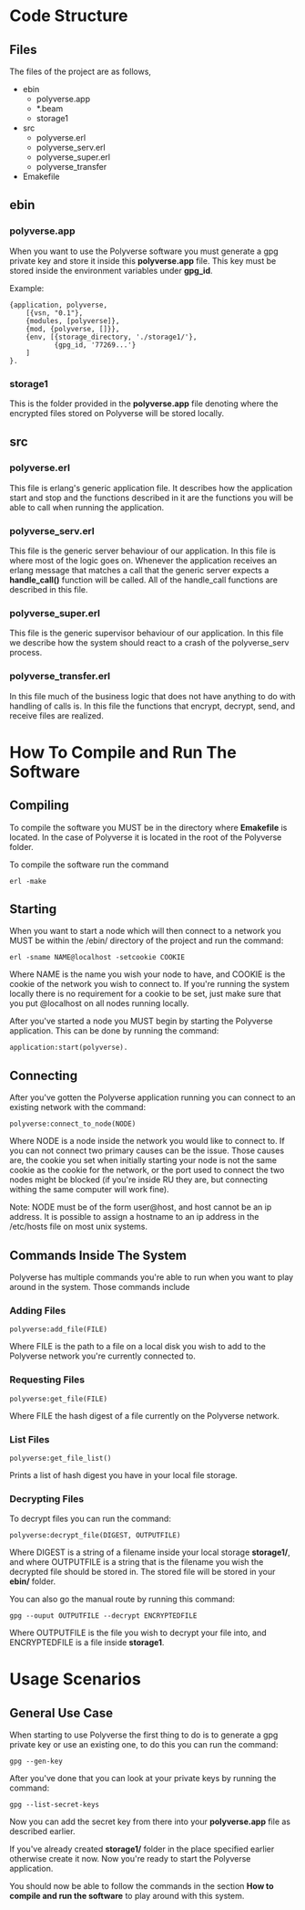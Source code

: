 # Code Structure

## Files

The files of the project are as follows, 

* ebin
  * polyverse.app
  * *.beam
  * storage1
* src
  * polyverse.erl
  * polyverse_serv.erl
  * polyverse_super.erl
  * polyverse_transfer
* Emakefile

## ebin
### polyverse.app

When you want to use the Polyverse software you must generate a gpg private key and store it inside this **polyverse.app** file. This key must be stored inside the environment variables under **gpg_id**.

Example:

```
{application, polyverse,
	[{vsn, "0.1"},
	{modules, [polyverse]},
	{mod, {polyverse, []}},
	{env, [{storage_directory, './storage1/'},
		   {gpg_id, '77269...'}
	]
}.
```

### storage1

This is the folder provided in the **polyverse.app** file denoting where the encrypted files stored on Polyverse will be stored locally.

## src

### polyverse.erl

This file is erlang's generic application file. It describes how the application start and stop and the functions described in it are the functions you will be able to call when running the application.

### polyverse_serv.erl

This file is the generic server behaviour of our application. In this file is where most of the logic goes on. Whenever the application receives an erlang message that matches a call that the generic server expects a **handle_call()** function will be called. All of the handle_call functions are described in this file.

### polyverse_super.erl

This file is the generic supervisor behaviour of our application. In this file we describe how the system should react to a crash of the polyverse_serv process.

### polyverse_transfer.erl

In this file much of the business logic that does not have anything to do with handling of calls is. In this file the functions that encrypt, decrypt, send, and receive files are realized.


# How To Compile and Run The Software

## Compiling

To compile the software you MUST be in the directory where **Emakefile** is located. In the case of Polyverse it is located in the root of the Polyverse folder.

To compile the software run the command 

`erl -make`

## Starting

When you want to start a node which will then connect to a network you MUST be within the /ebin/ directory of the project and run the command:

`erl -sname NAME@localhost -setcookie COOKIE` 

Where NAME is the name you wish your node to have, and COOKIE is the cookie of the network you wish to connect to. If you're running the system locally there is no requirement for a cookie to be set, just make sure that you put @localhost on all nodes running locally.

After you've started a node you MUST begin by starting the Polyverse application. This can be done by running the command:

`application:start(polyverse).`

## Connecting

After you've gotten the Polyverse application running you can connect to an existing network with the command:

`polyverse:connect_to_node(NODE)`
 
 Where NODE is a node inside the network you would like to connect to. If you can not connect two primary causes can be the issue. Those causes are, the cookie you set when initially starting your node is not the same cookie as the cookie for the network, or the port used to connect the two nodes might be blocked (if you're inside RU they are, but connecting withing the same computer will work fine).

 Note: NODE must be of the form user@host, and host cannot be an ip address. It is possible to assign a hostname to an ip address in the /etc/hosts file on most unix systems.


## Commands Inside The System

Polyverse has multiple commands you're able to run when you want to play around in the system. Those commands include

### Adding Files

`polyverse:add_file(FILE)`

Where FILE is the path to a file on a local disk you wish to add to the Polyverse network you're currently connected to.

### Requesting Files

`polyverse:get_file(FILE)`

Where FILE the hash digest of a file currently on the Polyverse network.

### List Files

`polyverse:get_file_list()`

Prints a list of hash digest you have in your local file storage.

### Decrypting Files

To decrypt files you can run the command:

`polyverse:decrypt_file(DIGEST, OUTPUTFILE)`

Where DIGEST is a string of a filename inside your local storage **storage1/**, and where OUTPUTFILE is a string that is the filename you wish the decrypted file should be stored in. The stored file will be stored in your **ebin/** folder.

You can also go the manual route by running this command:

`gpg --ouput OUTPUTFILE --decrypt ENCRYPTEDFILE`

Where OUTPUTFILE is the file you wish to decrypt your file into, and ENCRYPTEDFILE is a file inside **storage1**.

# Usage Scenarios

## General Use Case

When starting to use Polyverse the first thing to do is to generate a gpg private key or use an existing one, to do this you can run the command:

`gpg --gen-key`

After you've done that you can look at your private keys by running the command:

`gpg --list-secret-keys`

Now you can add the secret key from there into your **polyverse.app** file as described earlier.

If you've already created **storage1/** folder in the place specified earlier otherwise create it now. Now you're ready to start the Polyverse application. 

You should now be able to follow the commands in the section **How to compile and run the software** to play around with this system.


